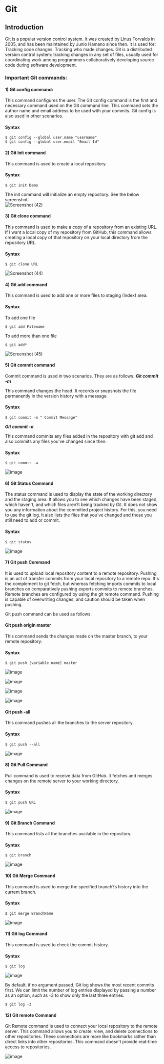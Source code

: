 # Git
## Introduction
Git is a popular version control system. It was created by Linus Torvalds in 2005, and has been maintained by Junio Hamano since then. It is used for: Tracking code changes. Tracking who made changes.
Git  is a distributed version control system: tracking changes in any set of files, usually used for coordinating work among programmers collaboratively developing source code during software development.
### Important Git commands:
#### 1) Git config command:
This command configures the user. The Git config command is the first and necessary command used on the Git command line. This command sets the author name and email address to be used with your commits. Git config is also used in other scenarios.
#### Syntax
```
$ git config --global user.name "username"  
$ git config --global user.email "Email Id"  
```
#### 2) Git Init command
This command is used to create a local repository.

#### Syntax
```
$ git init Demo  
```
The init command will initialize an empty repository. See the below screenshot.<br>
![Screenshot (42)](https://user-images.githubusercontent.com/112370237/209502447-ba05ad4e-6f3d-496e-ad5d-dd86519913b2.png)<br>
#### 3) Git clone command
This command is used to make a copy of a repository from an existing URL. If I want a local copy of my repository from GitHub, this command allows creating a local copy of that repository on your local directory from the repository URL.

#### Syntax
```
$ git clone URL  
```
![Screenshot (44)](https://user-images.githubusercontent.com/112370237/209505476-dbf4ca9b-d556-43e3-9dbf-2d5e27897280.png)
#### 4) Git add command
This command is used to add one or more files to staging (Index) area.
#### Syntax

To add one file
```
$ git add Filename  
```
To add more than one file
```
$ git add*
```
![Screenshot (45)](https://user-images.githubusercontent.com/112370237/209506319-62657a42-faee-4288-baf7-acd4d04380d5.png)<br>

#### 5) Git commit command
Commit command is used in two scenarios. They are as follows.
***Git commit -m***


This command changes the head. It records or snapshots the file permanently in the version history with a message.

#### Syntax
```
$ git commit -m " Commit Message"  
```
***Git commit -a***

This command commits any files added in the repository with git add and also commits any files you've changed since then.

#### Syntax
```
$ git commit -a  
```
![image](https://user-images.githubusercontent.com/105771251/209516461-c8ec47bc-ae79-4864-b9b0-8b1afd59e69b.png)

#### 6) Git Status Command
The status command is used to display the state of the working directory and the staging area. It allows you to see which changes have been staged, which haven't, and which files aren?t being tracked by Git. It does not show you any information about the committed project history. For this, you need to use the git log. It also lists the files that you've changed and those you still need to add or commit.

#### Syntax
```
$ git status  
```

![image](https://user-images.githubusercontent.com/105771251/209516718-5a84aba2-357f-4583-bfbc-628f21f6f76e.png)

#### 7) Git push Command
It is used to upload local repository content to a remote repository. Pushing is an act of transfer commits from your local repository to a remote repo. It's the complement to git fetch, but whereas fetching imports commits to local branches on comparatively pushing exports commits to remote branches. Remote branches are configured by using the git remote command. Pushing is capable of overwriting changes, and caution should be taken when pushing.

Git push command can be used as follows.

#### Git push origin master

This command sends the changes made on the master branch, to your remote repository.

#### Syntax
```
$ git push [variable name] master  
```
![image](https://user-images.githubusercontent.com/105771251/209517654-7be46930-478e-4c92-9204-b728160c0c58.png)

![image](https://user-images.githubusercontent.com/105771251/209517681-2aec7f3b-3fa1-4db4-9799-101dab3b70fa.png)

![image](https://user-images.githubusercontent.com/105771251/209517696-934d90e1-4d4f-4474-9a57-247ade50f3b0.png)

![image](https://user-images.githubusercontent.com/105771251/209517718-ba2945fa-2d1a-48e2-b03f-1bb968fe76f5.png)

#### Git push -all

This command pushes all the branches to the server repository.

#### Syntax
```
$ git push --all  
```

![image](https://user-images.githubusercontent.com/105771251/209517907-c25de025-5c5e-4951-834f-373bd9f89495.png)


#### 8) Git Pull Command
Pull command is used to receive data from GitHub. It fetches and merges changes on the remote server to your working directory.

#### Syntax
```
$ git push URL  
```
![image](https://user-images.githubusercontent.com/105771251/209518314-08f4dbc4-2b64-4d72-a8a1-ae70314da6fb.png)

#### 9) Git Branch Command
This command lists all the branches available in the repository.

#### Syntax
```
$ git branch  
```
![image](https://user-images.githubusercontent.com/105771251/209518415-6a0fd9bf-943d-48d4-910c-9247abd2e601.png)

#### 10) Git Merge Command
This command is used to merge the specified branch?s history into the current branch.

#### Syntax
```
$ git merge BranchName  
```
![image](https://user-images.githubusercontent.com/105771251/209518537-d14d3da9-a6f1-4fdf-9b95-6a6cc00ec121.png)

#### 11) Git log Command
This command is used to check the commit history.

#### Syntax
```
$ git log  
```
![image](https://user-images.githubusercontent.com/105771251/209518644-1fa43148-2a6e-4495-b750-a541231467eb.png)

By default, if no argument passed, Git log shows the most recent commits first. We can limit the number of log entries displayed by passing a number as an option, such as -3 to show only the last three entries.
```
$ git log -3
```

#### 12) Git remote Command
Git Remote command is used to connect your local repository to the remote server. This command allows you to create, view, and delete connections to other repositories. These connections are more like bookmarks rather than direct links into other repositories. This command doesn't provide real-time access to repositories.

![image](https://user-images.githubusercontent.com/105771251/209518783-10971fb6-cbef-433d-a010-d7e9b511f4bb.png)
